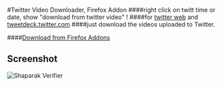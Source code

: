 #Twitter Video Downloader, Firefox Addon
####right click on twitt time or date, show "download from twitter video" !
####for [twitter web](http://twitter.com) and [tweetdeck.twitter.com](http://tweetdeck.twitter.com)
####just download the videos uploaded to Twitter.

####[Download from Firefox Addons](https://addons.mozilla.org/en-US/firefox/addon/twitter-video-downloader)

## Screenshot
![Shaparak Verifier](https://raw.githubusercontent.com/imohamaad/Shaparak-Verifier-for-firefox/master/screenshot/all.jpg)